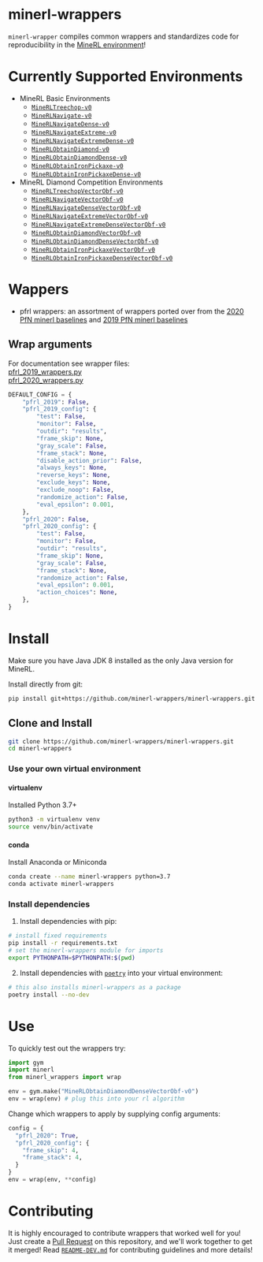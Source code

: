 # minerl-wrappers

`minerl-wrapper` compiles common wrappers and standardizes code for reproducibility in the [MineRL environment](https://minerl.readthedocs.io/en/latest/index.html)!

# Currently Supported Environments
- MineRL Basic Environments
  - [`MineRLTreechop-v0`](https://minerl.readthedocs.io/en/latest/environments/index.html#minerltreechop-v0)
  - [`MineRLNavigate-v0`](https://minerl.readthedocs.io/en/latest/environments/index.html#minerlnavigate-v0)
  - [`MineRLNavigateDense-v0`](https://minerl.readthedocs.io/en/latest/environments/index.html#minerlnavigatedense-v0)
  - [`MineRLNavigateExtreme-v0`](https://minerl.readthedocs.io/en/latest/environments/index.html#minerlnavigateextreme-v0)
  - [`MineRLNavigateExtremeDense-v0`](https://minerl.readthedocs.io/en/latest/environments/index.html#minerlnavigateextremedense-v0)
  - [`MineRLObtainDiamond-v0`](https://minerl.readthedocs.io/en/latest/environments/index.html#minerlobtaindiamond-v0)
  - [`MineRLObtainDiamondDense-v0`](https://minerl.readthedocs.io/en/latest/environments/index.html#minerlobtaindiamonddense-v0)
  - [`MineRLObtainIronPickaxe-v0`](https://minerl.readthedocs.io/en/latest/environments/index.html#minerlobtainironpickaxe-v0)
  - [`MineRLObtainIronPickaxeDense-v0`](https://minerl.readthedocs.io/en/latest/environments/index.html#minerlobtainironpickaxedense-v0)
- MineRL Diamond Competition Environments
  - [`MineRLTreechopVectorObf-v0`](https://minerl.readthedocs.io/en/latest/environments/index.html#minerltreechopvectorobf-v0)
  - [`MineRLNavigateVectorObf-v0`](https://minerl.readthedocs.io/en/latest/environments/index.html#minerlnavigatevectorobf-v0)
  - [`MineRLNavigateDenseVectorObf-v0`](https://minerl.readthedocs.io/en/latest/environments/index.html#minerlnavigatedensevectorobf-v0)
  - [`MineRLNavigateExtremeVectorObf-v0`](https://minerl.readthedocs.io/en/latest/environments/index.html#minerlnavigateextremevectorobf-v0)
  - [`MineRLNavigateExtremeDenseVectorObf-v0`](https://minerl.readthedocs.io/en/latest/environments/index.html#minerlnavigateextremedensevectorobf-v0)
  - [`MineRLObtainDiamondVectorObf-v0`](https://minerl.readthedocs.io/en/latest/environments/index.html#minerlobtaindiamondvectorobf-v0)
  - [`MineRLObtainDiamondDenseVectorObf-v0`](https://minerl.readthedocs.io/en/latest/environments/index.html#minerlobtaindiamonddensevectorobf-v0)
  - [`MineRLObtainIronPickaxeVectorObf-v0`](https://minerl.readthedocs.io/en/latest/environments/index.html#minerlobtainironpickaxevectorobf-v0)
  - [`MineRLObtainIronPickaxeDenseVectorObf-v0`](https://minerl.readthedocs.io/en/latest/environments/index.html#minerlobtainironpickaxedensevectorobf-v0)

# Wappers
- pfrl wrappers: an assortment of wrappers ported over from the [2020 PfN minerl baselines](https://github.com/minerllabs/baselines/tree/master/2020)
and [2019 PfN minerl baselines](https://github.com/minerllabs/baselines/tree/master/2019)

## Wrap arguments
For documentation see wrapper files:  
[pfrl_2019_wrappers.py](https://github.com/minerl-wrappers/minerl-wrappers/blob/main/minerl_wrappers/pfrl_2019_wrappers.py)  
[pfrl_2020_wrappers.py](https://github.com/minerl-wrappers/minerl-wrappers/blob/main/minerl_wrappers/pfrl_2020_wrappers.py)

```python
DEFAULT_CONFIG = {
    "pfrl_2019": False,
    "pfrl_2019_config": {
        "test": False,
        "monitor": False,
        "outdir": "results",
        "frame_skip": None,
        "gray_scale": False,
        "frame_stack": None,
        "disable_action_prior": False,
        "always_keys": None,
        "reverse_keys": None,
        "exclude_keys": None,
        "exclude_noop": False,
        "randomize_action": False,
        "eval_epsilon": 0.001,
    },
    "pfrl_2020": False,
    "pfrl_2020_config": {
        "test": False,
        "monitor": False,
        "outdir": "results",
        "frame_skip": None,
        "gray_scale": False,
        "frame_stack": None,
        "randomize_action": False,
        "eval_epsilon": 0.001,
        "action_choices": None,
    },
}
```

# Install

Make sure you have Java JDK 8 installed as the only Java version for MineRL.

Install directly from git:
```bash
pip install git+https://github.com/minerl-wrappers/minerl-wrappers.git
```

## Clone and Install
```bash
git clone https://github.com/minerl-wrappers/minerl-wrappers.git
cd minerl-wrappers
```

### Use your own virtual environment

#### virtualenv
Installed Python 3.7+
```bash
python3 -m virtualenv venv
source venv/bin/activate
```

#### conda
Install Anaconda or Miniconda
```bash
conda create --name minerl-wrappers python=3.7
conda activate minerl-wrappers
```

### Install dependencies
1. Install dependencies with pip:
  ```bash
  # install fixed requirements
  pip install -r requirements.txt
  # set the minerl-wrappers module for imports
  export PYTHONPATH=$PYTHONPATH:$(pwd)
  ```
2. Install dependencies with [`poetry`](https://python-poetry.org/docs/#installation) into your virtual environment:
  ```bash
  # this also installs minerl-wrappers as a package
  poetry install --no-dev
  ```

# Use

To quickly test out the wrappers try:
```python
import gym
import minerl
from minerl_wrappers import wrap

env = gym.make("MineRLObtainDiamondDenseVectorObf-v0")
env = wrap(env) # plug this into your rl algorithm
```

Change which wrappers to apply by supplying config arguments:
```python
config = {
  "pfrl_2020": True,
  "pfrl_2020_config": {
    "frame_skip": 4,
    "frame_stack": 4,
  }
}
env = wrap(env, **config)
```

# Contributing
It is highly encouraged to contribute wrappers that worked well for you!
Just create a [Pull Request](https://github.com/minerl-wrappers/minerl-wrappers/pulls) on this repository, 
and we'll work together to get it merged!
Read [`README-DEV.md`](https://github.com/minerl-wrappers/minerl-wrappers/blob/main/README-DEV.md) for contributing guidelines and more details!
